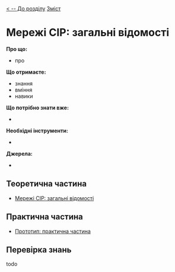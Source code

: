 [< -- До розділу](../README.md)         [Зміст](../../contents.md)

# Мережі CIP: загальні відомості

**Про що:**

- про 

**Що отримаєте:**

- знання 
- вміння 
- навики 

**Що потрібно знати вже:**

- 

**Необхідні інструменти:**

- 

**Джерела:** 

- 

## Теоретична частина

- [Мережі CIP: загальні відомості](teor.md)

## Практична частина

- [Прототип: практична частина](lab.md)

## Перевірка знань

todo